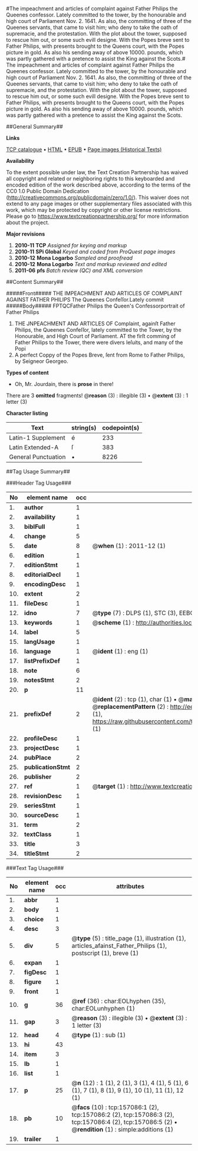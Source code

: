 #The impeachment and articles of complaint against Father Philips the Queenes confessor. Lately committed to the tower, by the honourable and high court of Parliament Nov. 2. 1641. As also, the committing of three of the Queenes servants, that came to visit him; who deny to take the oath of supremacie, and the protestation. With the plot about the tower, supposed to rescue him out, or some such evill designe. With the Popes breve sent to Father Philips, with presents brought to the Queens court, with the Popes picture in gold. As also his sending away of above 10000. pounds, which was partly gathered with a pretence to assist the King against the Scots.#
The impeachment and articles of complaint against Father Philips the Queenes confessor. Lately committed to the tower, by the honourable and high court of Parliament Nov. 2. 1641. As also, the committing of three of the Queenes servants, that came to visit him; who deny to take the oath of supremacie, and the protestation. With the plot about the tower, supposed to rescue him out, or some such evill designe. With the Popes breve sent to Father Philips, with presents brought to the Queens court, with the Popes picture in gold. As also his sending away of above 10000. pounds, which was partly gathered with a pretence to assist the King against the Scots.

##General Summary##

**Links**

[TCP catalogue](http://www.ota.ox.ac.uk/tcp/)  • 
[HTML](http://tei.it.ox.ac.uk/tcp/Texts-HTML/free/A87/A87345.html)  • 
[EPUB](http://tei.it.ox.ac.uk/tcp/Texts-EPUB/free/A87/A87345.epub) • 
[Page images (Historical Texts)](https://historicaltexts.jisc.ac.uk/eebo-99872873e)

**Availability**

To the extent possible under law, the Text Creation Partnership has waived all copyright and related or neighboring rights to this keyboarded and encoded edition of the work described above, according to the terms of the CC0 1.0 Public Domain Dedication (http://creativecommons.org/publicdomain/zero/1.0/). This waiver does not extend to any page images or other supplementary files associated with this work, which may be protected by copyright or other license restrictions. Please go to https://www.textcreationpartnership.org/ for more information about the project.

**Major revisions**

1. __2010-11__ __TCP__ *Assigned for keying and markup*
1. __2010-11__ __SPi Global__ *Keyed and coded from ProQuest page images*
1. __2010-12__ __Mona Logarbo__ *Sampled and proofread*
1. __2010-12__ __Mona Logarbo__ *Text and markup reviewed and edited*
1. __2011-06__ __pfs__ *Batch review (QC) and XML conversion*

##Content Summary##

#####Front#####
THE IMPEACHMENT AND ARTICLES OF COMPLAINT AGAINST FATHER PHILIPS The Queenes Confeſſor.Lately commit
#####Body#####
FPTQCFather Philips the Queen's Confessorportrait of Father Philips
1. THE JNPEACHMENT AND ARTICLES OF Complaint, againſt Father Philips, the Queenes Confeſſor, lately committed to the Tower, by the Honourable, and High Court of Parliament.
AT the firſt comming of Father Philips to the Tower, there were divers Ieſuits, and many of the Popi
1. A perfect Coppy of the Popes Breve, ſent from Rome to Father Philips, by Seigneor Georgeo.

**Types of content**

  * Oh, Mr. Jourdain, there is **prose** in there!

There are 3 **omitted** fragments! 
 @__reason__ (3) : illegible (3)  •  @__extent__ (3) : 1 letter (3)

**Character listing**


|Text|string(s)|codepoint(s)|
|---|---|---|
|Latin-1 Supplement|é|233|
|Latin Extended-A|ſ|383|
|General Punctuation|•|8226|

##Tag Usage Summary##

###Header Tag Usage###

|No|element name|occ|attributes|
|---|---|---|---|
|1.|__author__|1||
|2.|__availability__|1||
|3.|__biblFull__|1||
|4.|__change__|5||
|5.|__date__|8| @__when__ (1) : 2011-12 (1)|
|6.|__edition__|1||
|7.|__editionStmt__|1||
|8.|__editorialDecl__|1||
|9.|__encodingDesc__|1||
|10.|__extent__|2||
|11.|__fileDesc__|1||
|12.|__idno__|7| @__type__ (7) : DLPS (1), STC (3), EEBO-CITATION (1), PROQUEST (1), VID (1)|
|13.|__keywords__|1| @__scheme__ (1) : http://authorities.loc.gov/ (1)|
|14.|__label__|5||
|15.|__langUsage__|1||
|16.|__language__|1| @__ident__ (1) : eng (1)|
|17.|__listPrefixDef__|1||
|18.|__note__|6||
|19.|__notesStmt__|2||
|20.|__p__|11||
|21.|__prefixDef__|2| @__ident__ (2) : tcp (1), char (1)  •  @__matchPattern__ (2) : ([0-9\-]+):([0-9IVX]+) (1), (.+) (1)  •  @__replacementPattern__ (2) : http://eebo.chadwyck.com/downloadtiff?vid=$1&page=$2 (1), https://raw.githubusercontent.com/textcreationpartnership/Texts/master/tcpchars.xml#$1 (1)|
|22.|__profileDesc__|1||
|23.|__projectDesc__|1||
|24.|__pubPlace__|2||
|25.|__publicationStmt__|2||
|26.|__publisher__|2||
|27.|__ref__|1| @__target__ (1) : http://www.textcreationpartnership.org/docs/. (1)|
|28.|__revisionDesc__|1||
|29.|__seriesStmt__|1||
|30.|__sourceDesc__|1||
|31.|__term__|2||
|32.|__textClass__|1||
|33.|__title__|3||
|34.|__titleStmt__|2||


###Text Tag Usage###

|No|element name|occ|attributes|
|---|---|---|---|
|1.|__abbr__|1||
|2.|__body__|1||
|3.|__choice__|1||
|4.|__desc__|3||
|5.|__div__|5| @__type__ (5) : title_page (1), illustration (1), articles_afainst_Father_Philips (1), postscript (1), breve (1)|
|6.|__expan__|1||
|7.|__figDesc__|1||
|8.|__figure__|1||
|9.|__front__|1||
|10.|__g__|36| @__ref__ (36) : char:EOLhyphen (35), char:EOLunhyphen (1)|
|11.|__gap__|3| @__reason__ (3) : illegible (3)  •  @__extent__ (3) : 1 letter (3)|
|12.|__head__|4| @__type__ (1) : sub (1)|
|13.|__hi__|43||
|14.|__item__|3||
|15.|__lb__|1||
|16.|__list__|1||
|17.|__p__|25| @__n__ (12) : 1 (1), 2 (1), 3 (1), 4 (1), 5 (1), 6 (1), 7 (1), 8 (1), 9 (1), 10 (1), 11 (1), 12 (1)|
|18.|__pb__|10| @__facs__ (10) : tcp:157086:1 (2), tcp:157086:2 (2), tcp:157086:3 (2), tcp:157086:4 (2), tcp:157086:5 (2)  •  @__rendition__ (1) : simple:additions (1)|
|19.|__trailer__|1||
